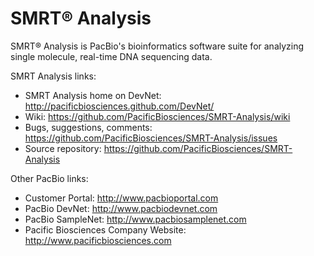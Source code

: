 SMRT&reg; Analysis
=============

SMRT&reg; Analysis is PacBio's bioinformatics software suite for analyzing single molecule, real-time DNA sequencing data.

SMRT Analysis links:
* SMRT Analysis home on DevNet: http://pacificbiosciences.github.com/DevNet/
* Wiki: https://github.com/PacificBiosciences/SMRT-Analysis/wiki
* Bugs, suggestions, comments: https://github.com/PacificBiosciences/SMRT-Analysis/issues
* Source repository: https://github.com/PacificBiosciences/SMRT-Analysis

Other PacBio links:
* Customer Portal: http://www.pacbioportal.com
* PacBio DevNet: http://www.pacbiodevnet.com
* PacBio SampleNet: http://www.pacbiosamplenet.com
* Pacific Biosciences Company Website: http://www.pacificbiosciences.com
